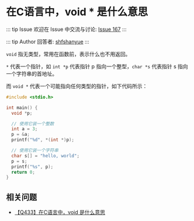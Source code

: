 # 在C语言中，void * 是什么意思



::: tip Issue 
 欢迎在 Issue 中交流与讨论: [Issue 167](https://github.com/shfshanyue/Daily-Question/issues/167) 
:::

::: tip Author 
回答者: [shfshanyue](https://github.com/shfshanyue) 
:::

`void` 指无类型，常用在函数前，表示什么也不用返回。

`*` 代表一个指针，如 `int *p` 代表指针 p 指向一个整型，`char *s` 代表指针 s 指向一个字符串的首地址。

而 `void *` 代表一个可能指向任何类型的指针，如下代码所示：

``` c
#include <stdio.h>

int main() {
  void *p;

  // 使用它装一个整数
  int a = 3;
  p = &a;
  printf("%d", *(int *)p);

  // 使用它装一个字符串
  char s[] = "hello, world";
  p = s;
  printf("%s", p);
  return 0;
}
```

## 相关问题

+ [【Q433】在C语言中，void 是什么意思](https://github.com/shfshanyue/Daily-Question/issues/440)